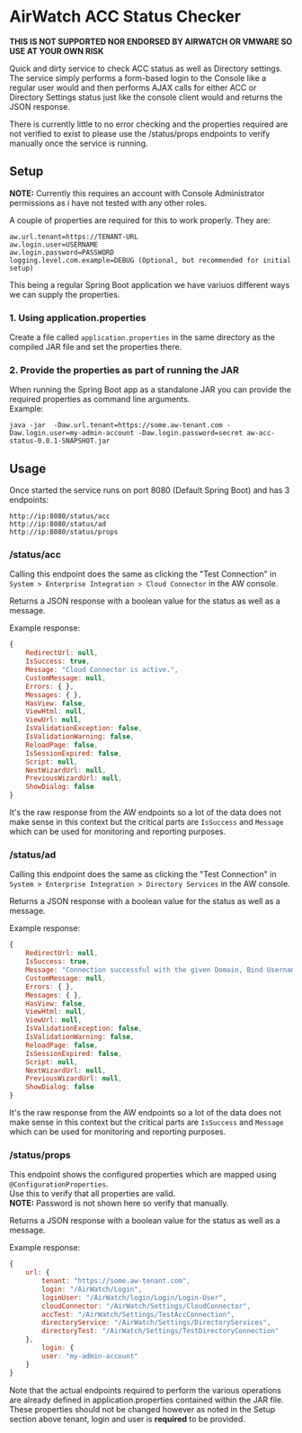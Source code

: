 # AirWatch ACC Status Checker

**THIS IS NOT SUPPORTED NOR ENDORSED BY AIRWATCH OR VMWARE SO USE AT YOUR OWN RISK**

Quick and dirty service to check ACC status as well as Directory settings.
The service simply performs a form-based login to the Console like a regular user would and then performs AJAX calls for either ACC or Directory Settings status just like the console client would and returns the JSON response.

There is currently little to no error checking and the properties required are not verified to exist to please use the /status/props endpoints to verify manually once the service is running.

## Setup

**NOTE:** Currently this requires an account with Console Administrator permissions as i have not tested with any other roles.

A couple of properties are required for this to work properly. They are:

```
aw.url.tenant=https://TENANT-URL
aw.login.user=USERNAME  
aw.login.password=PASSWORD  
logging.level.com.example=DEBUG (Optional, but recommended for initial setup)
```

This being a regular Spring Boot application we have variuos different ways we can supply the properties.

### 1. Using application.properties

Create a file called `application.properties` in the same directory as the compiled JAR file and set the properties there.

### 2. Provide the properties as part of running the JAR

When running the Spring Boot app as a standalone JAR you can provide the required properties as command line arguments.  
Example:  

`java -jar  -Daw.url.tenant=https://some.aw-tenant.com -Daw.login.user=my-admin-account -Daw.login.password=secret aw-acc-status-0.0.1-SNAPSHOT.jar`

## Usage

Once started the service runs on port 8080 (Default Spring Boot) and has 3 endpoints:

    http://ip:8080/status/acc
    http://ip:8080/status/ad
    http://ip:8080/status/props

### /status/acc  
Calling this endpoint does the same as clicking the "Test Connection" in `System > Enterprise Integration > Cloud Connector` in the AW console.

Returns a JSON response with a boolean value for the status as well as a message.  

Example response:

```javascript
{
    RedirectUrl: null,
    IsSuccess: true,
    Message: "Cloud Connector is active.",
    CustomMessage: null,
    Errors: { },
    Messages: { },
    HasView: false,
    ViewHtml: null,
    ViewUrl: null,
    IsValidationException: false,
    IsValidationWarning: false,
    ReloadPage: false,
    IsSessionExpired: false,
    Script: null,
    NextWizardUrl: null,
    PreviousWizardUrl: null,
    ShowDialog: false
}
```

It's the raw response from the AW endpoints so a lot of the data does not make sense in this context but the critical parts are `IsSuccess` and `Message` which can be used for monitoring and reporting purposes.

### /status/ad
Calling this endpoint does the same as clicking the "Test Connection" in `System > Enterprise Integration > Directory Services` in the AW console.

Returns a JSON response with a boolean value for the status as well as a message.  

Example response:

```javascript
{
    RedirectUrl: null,
    IsSuccess: true,
    Message: "Connection successful with the given Domain, Bind Username and Password.",
    CustomMessage: null,
    Errors: { },
    Messages: { },
    HasView: false,
    ViewHtml: null,
    ViewUrl: null,
    IsValidationException: false,
    IsValidationWarning: false,
    ReloadPage: false,
    IsSessionExpired: false,
    Script: null,
    NextWizardUrl: null,
    PreviousWizardUrl: null,
    ShowDialog: false
}
```

It's the raw response from the AW endpoints so a lot of the data does not make sense in this context but the critical parts are `IsSuccess` and `Message` which can be used for monitoring and reporting purposes.

### /status/props
This endpoint shows the configured properties which are mapped using `@ConfigurationProperties`.  
Use this to verify that all properties are valid.  
**NOTE:** Password is not shown here so verify that manually.

Returns a JSON response with a boolean value for the status as well as a message.  

Example response:
```javascript
{
    url: {
        tenant: "https://some.aw-tenant.com",
        login: "/AirWatch/Login",
        loginUser: "/AirWatch/login/Login/Login-User",
        cloudConnector: "/AirWatch/Settings/CloudConnector",
        accTest: "/AirWatch/Settings/TestAccConnection",
        directoryService: "/AirWatch/Settings/DirectoryServices",
        directoryTest: "/AirWatch/Settings/TestDirectoryConnection"
    },
        login: {
        user: "my-admin-account"
    }
}
```

Note that the actual endpoints required to perform the various operations are already defined in application.properties contained within the JAR file.  
These properties should not be changed however as noted in the Setup section above tenant, login and user is **required** to be provided.
